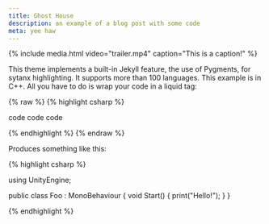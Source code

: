 ```yaml
---
title: Ghost House
description: an example of a blog post with some code
meta: yee haw
---
```


{% include media.html video="trailer.mp4" caption="This is a caption!" %}

This theme implements a built-in Jekyll feature, the use of Pygments, for sytanx highlighting. It supports more than 100 languages. This example is in C++. All you have to do is wrap your code in a liquid tag: 

{% raw  %}
{% highlight csharp %}

code code code

{% endhighlight %}
{% endraw %}

Produces something like this: 

{% highlight csharp %}

using UnityEngine;

public class Foo : MonoBehaviour
{
    void Start()
    {
        print("Hello!");
    }
}

{% endhighlight %}